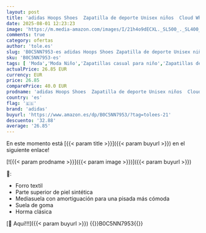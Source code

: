 ```yaml
---
layout: post
title: 'adidas Hoops Shoes  Zapatilla de deporte Unisex niños  Cloud White Core Black Bold Gold  29 EU'
date: 2025-08-01 12:23:23
image: 'https://m.media-amazon.com/images/I/21h4o9dECXL._SL500_._SL400_.jpg'
comments: true
category: ofertas
author: 'tole.es'
slug: 'B0C5NN7953-es adidas Hoops Shoes Zapatilla de deporte Unisex niños Cloud...'
sku: 'B0C5NN7953-es'
tags: [ 'Moda','Moda Niño','Zapatillas casual para niño','Zapatillas deportivas y de moda para niños','Zapatos de niño','adidas','zapatilla','🇪🇸', ]
actualPrice: 26.85 EUR
currency: EUR
price: 26.85
comparePrice: 40.0 EUR
prodname: 'adidas Hoops Shoes  Zapatilla de deporte Unisex niños  Cloud White Core Black Bold Gold  29 EU'
country: 'es'
flag: '🇪🇸'
brand: 'adidas'
buyurl: 'https://www.amazon.es/dp/B0C5NN7953/?tag=tolees-21'
descuento: '32.88'
average: '26.85'
---
```


En este momento está [{{< param title >}}]({{< param buyurl >}}) en el siguiente enlace!

[![{{< param prodname >}}]({{< param image >}})]({{< param buyurl >}})

🔎:

- Forro textil
- Parte superior de piel sintética
- Mediasuela con amortiguación para una pisada más cómoda
- Suela de goma
- Horma clásica

[🛒 Aquí!!!]({{< param buyurl >}})
{{<world>}}B0C5NN7953{{</world>}}
